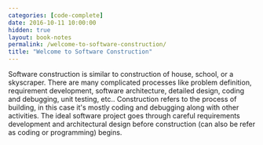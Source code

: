 ```yaml
---
categories: [code-complete]
date: 2016-10-11 10:00:00
hidden: true
layout: book-notes
permalink: /welcome-to-software-construction/
title: "Welcome to Software Construction"
---
```


Software construction is similar to construction of house, school, or a skyscraper. There are many complicated processes like problem definition, requirement development, software architecture, detailed design, coding and debugging, unit testing, etc.. Construction refers to the process of building, in this case it's mostly coding and debugging along with other activities. The ideal software project goes through careful requirements development and architectural design before construction (can also be refer as coding or programming) begins.